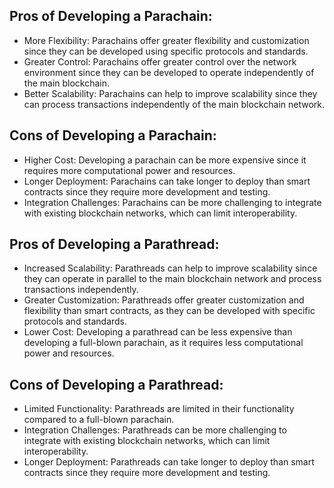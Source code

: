 ## Pros of Developing a Parachain:

* More Flexibility: Parachains offer greater flexibility and customization since they can be developed using specific protocols and standards.
* Greater Control: Parachains offer greater control over the network environment since they can be developed to operate independently of the main blockchain.
* Better Scalability: Parachains can help to improve scalability since they can process transactions independently of the main blockchain network.

## Cons of Developing a Parachain:

* Higher Cost: Developing a parachain can be more expensive since it requires more computational power and resources.
* Longer Deployment: Parachains can take longer to deploy than smart contracts since they require more development and testing.
* Integration Challenges: Parachains can be more challenging to integrate with existing blockchain networks, which can limit interoperability.


## Pros of Developing a Parathread:

* Increased Scalability: Parathreads can help to improve scalability since they can operate in parallel to the main blockchain network and process transactions independently.
* Greater Customization: Parathreads offer greater customization and flexibility than smart contracts, as they can be developed with specific protocols and standards.
* Lower Cost: Developing a parathread can be less expensive than developing a full-blown parachain, as it requires less computational power and resources.

## Cons of Developing a Parathread:

* Limited Functionality: Parathreads are limited in their functionality compared to a full-blown parachain.
* Integration Challenges: Parathreads can be more challenging to integrate with existing blockchain networks, which can limit interoperability.
* Longer Deployment: Parathreads can take longer to deploy than smart contracts since they require more development and testing.
